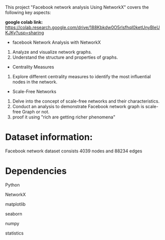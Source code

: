 This project "Facebook network analysis Using NetworkX" covers the following key aspects:

**google colab link:** https://colab.research.google.com/drive/188Kbkdw0O5rlsfhqI0ketUnyBleUKJKy?usp=sharing

* facebook Network Analysis with NetworkX
1. Analyze and visualize network graphs.
2. Understand the structure and properties of graphs.

* Centrality Measures
1. Explore different centrality measures to identify the most influential nodes in the network.

* Scale-Free Networks
1. Delve into the concept of scale-free networks and their characteristics.
2. Conduct an analysis to demonstrate Facebook network graph is scale-free Graph or not.
3. proof it using "rich are getting richer phenomena"


# Dataset information:
Facebook network dataset consists 4039 nodes and 88234 edges

# Dependencies

Python

NetworkX

matplotlib

seaborn

numpy

statistics

